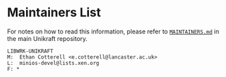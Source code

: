 # Maintainers List

For notes on how to read this information, please refer to [`MAINTAINERS.md`](https://github.com/unikraft/unikraft/tree/staging/MAINTAINERS.md) in
the main Unikraft repository.

	LIBWRK-UNIKRAFT
	M:	Ethan Cotterell <e.cotterell@lancaster.ac.uk>
	L:	minios-devel@lists.xen.org
	F: *
